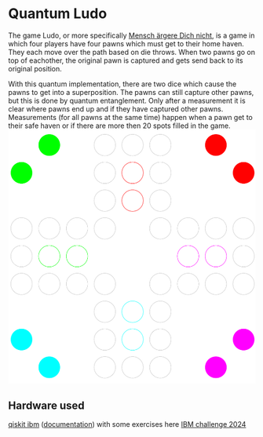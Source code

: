 # Quantum Ludo
The game Ludo, or more specifically [Mensch ärgere Dich nicht](https://en.wikipedia.org/wiki/Mensch_%C3%A4rgere_Dich_nicht), is a game in which four players have four pawns which must get to their home haven. They each move over the path based on die throws. When two pawns go on top of eachother, the original pawn is captured and gets send back to its original position.

With this quantum implementation, there are two dice which cause the pawns to get into a superposition. The pawns can still capture other pawns, but this is done by quantum entanglement. Only after a measurement it is clear where pawns end up and if they have captured other pawns. Measurements (for all pawns at the same time) happen when a pawn get to their safe haven or if there are more then 20 spots filled in the game.
![](https://github.com/SjdTl/QuantumEngineering/blob/main/positions/board.svg)

## Hardware used
[qiskit ibm](https://www.ibm.com/quantum/qiskit) ([documentation](https://docs.quantum.ibm.com/guides))
with some exercises here [IBM challenge 2024](https://github.com/qiskit-community/ibm-quantum-challenge-2024?tab=readme-ov-file)
